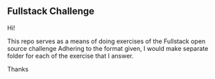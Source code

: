 ## Fullstack Challenge 

Hi!

This repo serves as a means of doing exercises of the Fullstack open source challenge
Adhering to the format given, I would make separate folder for each of the exercise that I answer.

Thanks

